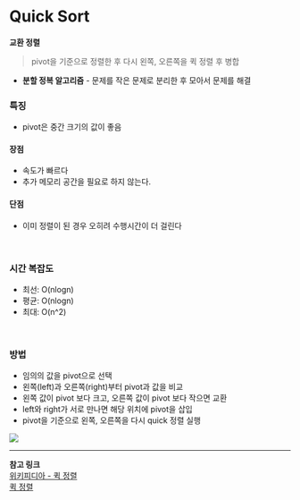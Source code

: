 # Quick Sort
**교환 정렬**
> pivot을 기준으로 정렬한 후 다시 왼쪽, 오른쪽을 퀵 정렬 후 병합

- **분할 정복 알고리즘** - 문제를 작은 문제로 분리한 후 모아서 문제를 해결

### 특징
- pivot은 중간 크기의 값이 좋음

#### 장점
- 속도가 빠르다
- 추가 메모리 공간을 필요로 하지 않는다.

#### 단점
- 이미 정렬이 된 경우 오히려 수행시간이 더 걸린다
<br>

### 시간 복잡도
- 최선: O(nlogn)
- 평균: O(nlogn)
- 최대: O(n^2) 
<br>

### 방법
- 임의의 값을 pivot으로 선택
- 왼쪽(left)과 오른쪽(right)부터 pivot과 값을 비교
- 왼쪽 값이 pivot 보다 크고, 오른쪽 값이 pivot 보다 작으면 교환
- left와 right가 서로 만나면 해당 위치에 pivot을 삽입
- pivot을 기준으로 왼쪽, 오른쪽을 다시 quick 정렬 실행

![](https://velog.velcdn.com/images/juyoung999/post/46a6ec03-2949-47ed-93df-e1952268f6de/image.png)
<br>

---
**참고 링크**<br>
[위키피디아 - 퀵 정렬](https://ko.wikipedia.org/wiki/%ED%80%B5_%EC%A0%95%EB%A0%AC)<br>
[퀵 정렬](https://gmlwjd9405.github.io/2018/05/10/algorithm-quick-sort.html)
